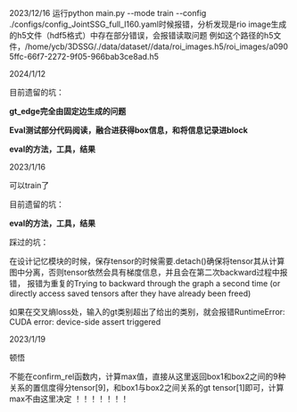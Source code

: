 2023/12/16 
运行python main.py --mode train --config ./configs/config_JointSSG_full_l160.yaml时候报错，分析发现是rio image生成的h5文件（hdf5格式）中存在部分错误，会报错读取问题
例如这个路径的h5文件，/home/ycb/3DSSG/./data/dataset//data/roi_images.h5/roi_images/a0905ffc-66f7-2272-9f05-966bab3ce8ad.h5


2024/1/12

目前遗留的坑：

**gt_edge完全由固定边生成的问题**

**Eval测试部分代码阅读，融合进获得box信息，和将信息记录进block**

**eval的方法，工具，结果**

2023/1/16

可以train了

目前遗留的坑：

**eval的方法，工具，结果**

踩过的坑：

在设计记忆模块的时候，保存tensor的时候需要.detach()确保将tensor其从计算图中分离，否则tensor依然会具有梯度信息，并且会在第二次backward过程中报错，
报错为重复的Trying to backward through the graph a second time (or directly access saved tensors after they have already been freed)

如果在交叉熵loss处，输入的gt类别超出了给出的类别，就会报错RuntimeError: CUDA error: device-side assert triggered


2023/1/19

顿悟

不能在confirm_rel函数内，计算max值，直接从这里返回box1和box2之间的9种关系的置信度得分tensor[9]，和box1与box2之间关系的gt tensor[1]即可，计算max不由这里决定
！！！！！！！